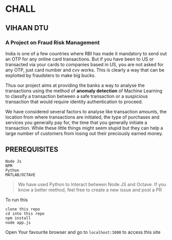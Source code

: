 # CHALL
## VIHAAN DTU

### A Project on Fraud Risk Management

India is one of a few countries where RBI has made it mandatory to send out an OTP for any online card transactions. But if you have been to US or transacted via your cards to companies based in US, you are not asked for any OTP, just card number and cvv works.
This is clearly a way that can be exploited by fraudsters to make big bucks.

Thus our project aims at providing the banks a way to analyse the transactions using the method of **anomaly detection** of Machine Learning to classify a transaction between a safe transaction or a suspicious transaction that would require identity authentication to proceed.

We have considered several factors to analyse like transaction amounts, the location from where transactions are initiated, the type of purchases and services you generally pay for, the time that you generally initiate a transaction. While these little things might seem stupid but they can help a large number of customers from losing out their preciously earned money.

## PREREQUISITES

```
Node Js
NPM
Python
MATLAB/OCTAVE
```

> We have used Python to Interact between Node JS and Octave. If you know a better method, feel free to create a new issue and post a PR

To run this
```
clone this repo
cd into this repo
npm install
node app.js
```

Open Your favourite browser and go to ```localhost:3000``` to access this site  
